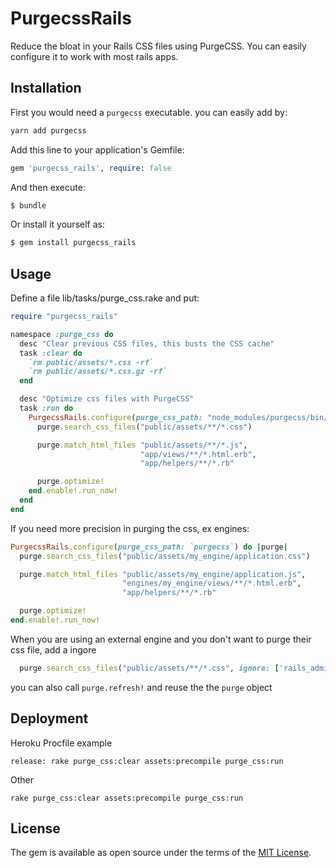 # PurgecssRails
Reduce the bloat in your Rails CSS files using PurgeCSS. You can easily configure it to work with most rails apps.

## Installation

First you would need a `purgecss` executable.
you can easily add by:

```bash
yarn add purgecss
```

Add this line to your application's Gemfile:

```ruby
gem 'purgecss_rails', require: false
```

And then execute:
```bash
$ bundle
```

Or install it yourself as:
```bash
$ gem install purgecss_rails
```

## Usage

Define a file lib/tasks/purge_css.rake and put:

```ruby
require "purgecss_rails"

namespace :purge_css do
  desc "Clear previous CSS files, this busts the CSS cache"
  task :clear do
    `rm public/assets/*.css -rf`
    `rm public/assets/*.css.gz -rf`
  end

  desc "Optimize css files with PurgeCSS"
  task :run do
    PurgecssRails.configure(purge_css_path: "node_modules/purgecss/bin/purgecss") do |purge|
      purge.search_css_files("public/assets/**/*.css")

      purge.match_html_files "public/assets/**/*.js",
                             "app/views/**/*.html.erb",
                             "app/helpers/**/*.rb"

      purge.optimize!
    end.enable!.run_now!
  end
end
```

If you need more precision in purging the css, ex engines:

```ruby
PurgecssRails.configure(purge_css_path: `purgecss`) do |purge|
  purge.search_css_files("public/assets/my_engine/application.css")

  purge.match_html_files "public/assets/my_engine/application.js",
                         "engines/my_engine/views/**/*.html.erb",
                         "app/helpers/**/*.rb"

  purge.optimize!
end.enable!.run_now!
```

When you are using an external engine and you don't want to purge their css file, add a ingore
```ruby
  purge.search_css_files("public/assets/**/*.css", ignore: ['rails_admin'])    
```


you can also call `purge.refresh!` and reuse the the `purge` object

## Deployment

Heroku Procfile example

`release: rake purge_css:clear assets:precompile purge_css:run`

Other

`rake purge_css:clear assets:precompile purge_css:run`

## License
The gem is available as open source under the terms of the [MIT License](https://opensource.org/licenses/MIT).
